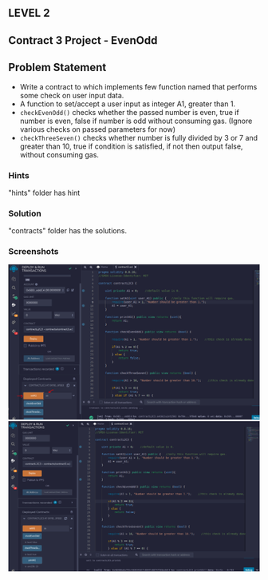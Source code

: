 ## LEVEL 2

## Contract 3 Project - EvenOdd

## Problem Statement

- Write a contract to which implements few function named that performs some check on user input data.
- A function to set/accept a user input as integer A1, greater than 1.
- `checkEvenOdd()` checks whether the passed number is even, true if number is even, false if number is odd without consuming gas. (Ignore various checks on passed parameters for now)
- `checkThreeSeven()` checks whether number is fully divided by 3 or 7 and greater than 10, true if condition is satisfied, if not then output false, without consuming gas.

### Hints

"hints" folder has hint

### Solution

"contracts" folder has the solutions.

### Screenshots

![screenshot 1](screenshots/output1.png)
![screenshot 2](screenshots/output2.png)
